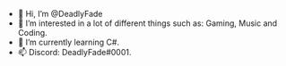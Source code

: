 - 👋 Hi, I’m @DeadlyFade
- 👀 I’m interested in a lot of different things such as: Gaming, Music and Coding.
- 🌱 I’m currently learning C#.
- 📫 Discord: DeadlyFade#0001.

